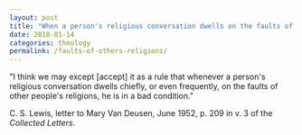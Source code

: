 ```yaml
---
layout: post
title: "When a person's religious conversation dwells on the faults of others' religions"
date: 2018-01-14
categories: theology
permalink: /faults-of-others-religions/
---
```


"I think we may except [accept] it as a rule that whenever a person's religious conversation dwells chiefly, or even frequently, on the faults of other people's religions, he is in a bad condition."

C. S. Lewis, letter to Mary Van Deusen, June 1952, p. 209 in v. 3 of the *Collected Letters.*